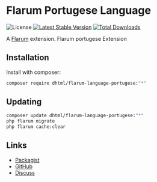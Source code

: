 # Flarum Portugese Language

![License](https://img.shields.io/badge/license-GPL-1.0-or-later-blue.svg) [![Latest Stable Version](https://img.shields.io/packagist/v/dhtml/flarum-language-portugese.svg)](https://packagist.org/packages/dhtml/flarum-language-portugese) [![Total Downloads](https://img.shields.io/packagist/dt/dhtml/flarum-language-portugese.svg)](https://packagist.org/packages/dhtml/flarum-language-portugese)

A [Flarum](http://flarum.org) extension. Flarum portugese Extension

## Installation

Install with composer:

```sh
composer require dhtml/flarum-language-portugese:"*"
```

## Updating

```sh
composer update dhtml/flarum-language-portugese:"*"
php flarum migrate
php flarum cache:clear
```

## Links

- [Packagist](https://packagist.org/packages/dhtml/flarum-language-portugese)
- [GitHub](https://github.com/dhtml/flarum-language-portugese)
- [Discuss](https://discuss.flarum.org/d/PUT_DISCUSS_SLUG_HERE)
